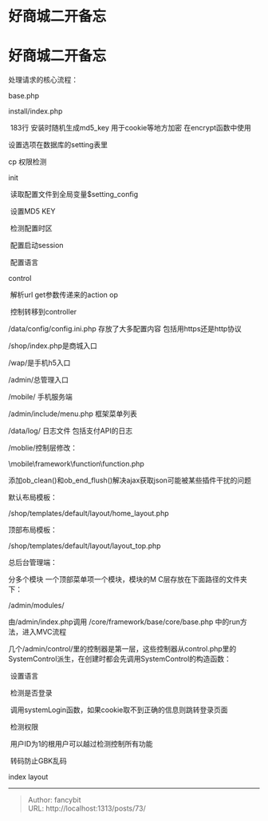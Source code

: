 # 好商城二开备忘

<div class="header"><h1 class="single-title animate__animated animate__pulse animate__faster">好商城二开备忘</h1></div>

<div class="content" id="content"><p>处理请求的核心流程：</p><p>base.php</p><!-- raw HTML omitted --><p>install/index.php</p><p>&nbsp;183行 安装时随机生成md5_key 用于cookie等地方加密 在encrypt函数中使用</p><p>设置选项在数据库的setting表里</p><p>cp 权限检测</p><p>init</p><p>&nbsp;读取配置文件到全局变量$setting_config</p><p>&nbsp;设置MD5 KEY</p><p>&nbsp;检测配置时区</p><p>&nbsp;配置启动session</p><p>&nbsp;配置语言</p><p>control&nbsp;</p><p>&nbsp;解析url get参数传递来的action op&nbsp;</p><p>&nbsp;控制转移到controller</p><p>/data/config/config.ini.php 存放了大多配置内容 包括用https还是http协议</p><p>/shop/index.php是商城入口</p><p>/wap/是手机h5入口</p><p>/admin/总管理入口</p><p>/mobile/ 手机服务端</p><p>/admin/include/menu.php 框架菜单列表</p><p>/data/log/ 日志文件 包括支付API的日志</p><p>/moblie/控制层修改：</p><p>\mobile\framework\function\function.php</p><!-- raw HTML omitted --><p>添加ob_clean()和ob_end_flush()解决ajax获取json可能被某些插件干扰的问题</p><p>默认布局模板：</p><p>/shop/templates/default/layout/home_layout.php</p><p>顶部布局模板：</p><p>/shop/templates/default/layout/layout_top.php</p><p>总后台管理端：</p><p>分多个模块 一个顶部菜单项一个模块，模块的M C层存放在下面路径的文件夹下：</p><p>/admin/modules/</p><p>由/admin/index.php调用 /core/framework/base/core/base.php 中的run方法，进入MVC流程</p><p>几个/admin/control/里的控制器是第一层，这些控制器从control.php里的SystemControl派生，在创建时都会先调用SystemControl的构造函数：</p><p>&nbsp;设置语言</p><p>&nbsp;检测是否登录</p><p>&nbsp;调用systemLogin函数，如果cookie取不到正确的信息则跳转登录页面</p><p>&nbsp;检测权限</p><p>&nbsp;用户ID为1的根用户可以越过检测控制所有功能</p><p>&nbsp;转码防止GBK乱码</p><p></p><p>index layout</p><!-- raw HTML omitted --></div>



---

> Author: fancybit  
> URL: http://localhost:1313/posts/73/  

